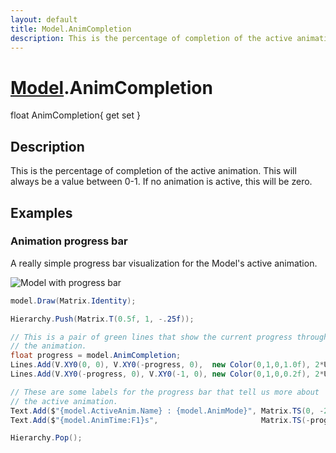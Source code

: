 ```yaml
---
layout: default
title: Model.AnimCompletion
description: This is the percentage of completion of the active animation. This will always be a value between 0-1. If no animation is active, this will be zero.
---
```

# [Model]({{site.url}}/Pages/StereoKit/Model.html).AnimCompletion

<div class='signature' markdown='1'>
float AnimCompletion{ get set }
</div>

## Description
This is the percentage of completion of the active
animation. This will always be a value between 0-1. If no animation
is active, this will be zero.


## Examples

### Animation progress bar
A really simple progress bar visualization for the Model's active
animation.

![Model with progress bar]({{site.screen_url}}/AnimProgress.jpg)
```csharp
model.Draw(Matrix.Identity);

Hierarchy.Push(Matrix.T(0.5f, 1, -.25f));

// This is a pair of green lines that show the current progress through
// the animation.
float progress = model.AnimCompletion;
Lines.Add(V.XY0(0, 0), V.XY0(-progress, 0),  new Color(0,1,0,1.0f), 2*U.cm);
Lines.Add(V.XY0(-progress, 0), V.XY0(-1, 0), new Color(0,1,0,0.2f), 2*U.cm);

// These are some labels for the progress bar that tell us more about
// the active animation.
Text.Add($"{model.ActiveAnim.Name} : {model.AnimMode}", Matrix.TS(0, -2*U.cm, 0, 3),        TextAlign.TopLeft);
Text.Add($"{model.AnimTime:F1}s",                       Matrix.TS(-progress, 2*U.cm, 0, 3), TextAlign.BottomCenter);

Hierarchy.Pop();
```

